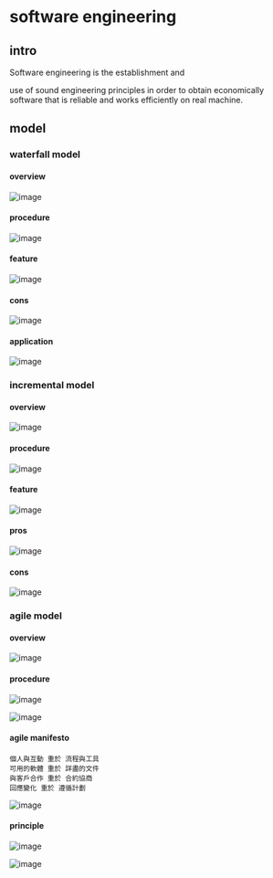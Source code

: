 # software engineering
## intro
Software engineering is the establishment and 

use of sound engineering principles in order to obtain economically software that is reliable and works efficiently on real machine.

## model
### waterfall model
#### overview
![image](https://github.com/user-attachments/assets/d2fa2be6-9ecf-42f8-9765-a8341dc0f017)

#### procedure
![image](https://github.com/user-attachments/assets/90b06e6f-0351-49db-962c-21d3ec28ff0e)

#### feature 
![image](https://github.com/user-attachments/assets/9d8f4e36-d13d-4ff4-b78b-925d2c7d1fe4)

#### cons
![image](https://github.com/user-attachments/assets/174f9090-d748-46c1-985a-b2f21c1068e5)

#### application
![image](https://github.com/user-attachments/assets/6909affa-1326-4270-9745-4d04bd9248fc)

### incremental model
#### overview
![image](https://github.com/user-attachments/assets/97e61e08-fe3f-46aa-a381-997f82b2f0e9)

#### procedure
![image](https://github.com/user-attachments/assets/97e61e08-fe3f-46aa-a381-997f82b2f0e9)

#### feature
![image](https://github.com/user-attachments/assets/423e5b14-ef9f-487e-99d4-7df07e9904f2)

#### pros
![image](https://github.com/user-attachments/assets/096cb202-34f5-4665-b7b7-f7cf3adccebe)

#### cons
![image](https://github.com/user-attachments/assets/a229a1d7-ac58-4171-815d-d223fcc35fbb)

### agile model
#### overview
![image](https://github.com/user-attachments/assets/c99c6ab3-1936-4f6e-a726-9be7c5fe3f3c)

#### procedure
![image](https://github.com/user-attachments/assets/73c1352c-fcda-4f59-81bb-618044e1615f)

![image](https://github.com/user-attachments/assets/e1569e59-fc14-4f7a-a3b0-a360b5920322)

#### agile manifesto

```
個人與互動 重於 流程與工具
可用的軟體 重於 詳盡的文件
與客戶合作 重於 合約協商
回應變化 重於 遵循計劃
```

![image](https://github.com/user-attachments/assets/03345b78-ad03-4df7-aeb7-7e7d61179214)

#### principle
![image](https://github.com/user-attachments/assets/dcdcccc7-3a18-4593-aba3-ed2cd7662e28)

![image](https://github.com/user-attachments/assets/f274b437-9b4c-4107-9221-0e4b4ef04b00)
